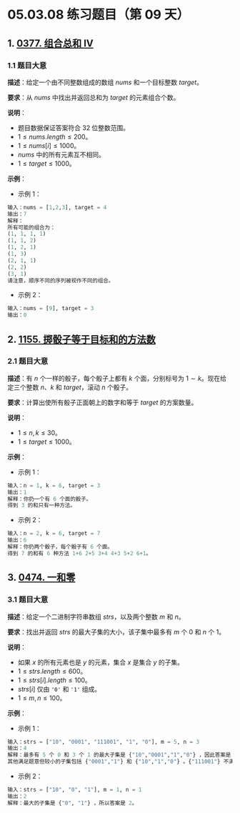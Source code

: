 # 05.03.08 练习题目（第 09 天）

## 1. [0377. 组合总和 IV](https://leetcode.cn/problems/combination-sum-iv/)

### 1.1 题目大意

**描述**：给定一个由不同整数组成的数组 $nums$ 和一个目标整数 $target$。

**要求**：从 $nums$ 中找出并返回总和为 $target$ 的元素组合个数。

**说明**：

- 题目数据保证答案符合 32 位整数范围。
- $1 \le nums.length \le 200$。
- $1 \le nums[i] \le 1000$。
- $nums$ 中的所有元素互不相同。
- $1 \le target \le 1000$。

**示例**：

- 示例 1：

```python
输入：nums = [1,2,3], target = 4
输出：7
解释：
所有可能的组合为：
(1, 1, 1, 1)
(1, 1, 2)
(1, 2, 1)
(1, 3)
(2, 1, 1)
(2, 2)
(3, 1)
请注意，顺序不同的序列被视作不同的组合。
```

- 示例 2：

```python
输入：nums = [9], target = 3
输出：0
```

## 2. [1155. 掷骰子等于目标和的方法数](https://leetcode.cn/problems/number-of-dice-rolls-with-target-sum/)

### 2.1 题目大意

**描述**：有 $n$ 个一样的骰子，每个骰子上都有 $k$ 个面，分别标号为 $1 \sim k$。现在给定三个整数 $n$、$k$ 和 $target$，滚动 $n$ 个骰子。

**要求**：计算出使所有骰子正面朝上的数字和等于 $target$ 的方案数量。

**说明**：

- $1 \le n, k \le 30$。
- $1 \le target \le 1000$。

**示例**：

- 示例 1：

```python
输入：n = 1, k = 6, target = 3
输出：1
解释：你扔一个有 6 个面的骰子。
得到 3 的和只有一种方法。
```

- 示例 2：

```python
输入：n = 2, k = 6, target = 7
输出：6
解释：你扔两个骰子，每个骰子有 6 个面。
得到 7 的和有 6 种方法 1+6 2+5 3+4 4+3 5+2 6+1。
```

## 3. [0474. 一和零](https://leetcode.cn/problems/ones-and-zeroes/)

### 3.1 题目大意

**描述**：给定一个二进制字符串数组 $strs$，以及两个整数 $m$ 和 $n$。

**要求**：找出并返回 $strs$ 的最大子集的大小，该子集中最多有 $m$ 个 $0$ 和 $n$ 个 $1$。

**说明**：

- 如果 $x$ 的所有元素也是 $y$ 的元素，集合 $x$ 是集合 $y$ 的子集。
- $1 \le strs.length \le 600$。
- $1 \le strs[i].length \le 100$。
- $strs[i]$ 仅由 `'0'` 和 `'1'` 组成。
- $1 \le m, n \le 100$。

**示例**：

- 示例 1：

```python
输入：strs = ["10", "0001", "111001", "1", "0"], m = 5, n = 3
输出：4
解释：最多有 5 个 0 和 3 个 1 的最大子集是 {"10","0001","1","0"} ，因此答案是 4 。
其他满足题意但较小的子集包括 {"0001","1"} 和 {"10","1","0"} 。{"111001"} 不满足题意，因为它含 4 个 1 ，大于 n 的值 3。
```

- 示例 2：

```python
输入：strs = ["10", "0", "1"], m = 1, n = 1
输出：2
解释：最大的子集是 {"0", "1"} ，所以答案是 2。
```
